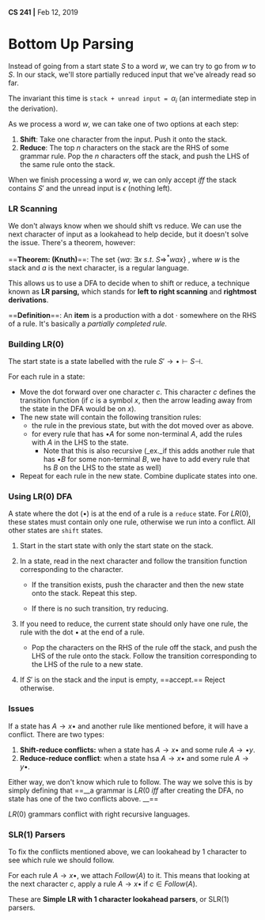 __CS 241 |__ Feb 12, 2019

# Bottom Up Parsing

Instead of going from a start state $S$ to a word $w$, we can try to go from $w$ to $S$. In our stack, we'll store partially reduced input that we've already read so far.

The invariant this time is `stack + unread input = `$\alpha_i$ (an intermediate step in the derivation).

As we process a word $w$, we can take one of two options at each step:

1. **Shift**: Take one character from the input. Push it onto the stack.
2. **Reduce**: The top $n$ characters on the stack are the RHS of some grammar rule. Pop the $n$ characters off the stack, and push the LHS of the same rule onto the stack.

When we finish processing a word $w$, we can only accept _iff_ the stack contains $S'$ and the unread input is $\epsilon$ (nothing left).

### LR Scanning

We don't always know when we should shift vs reduce. We can use the next character of input as a lookahead to help decide, but it doesn't solve the issue. There's a theorem, however:

==__Theorem: (Knuth)__==: The set $\{wa : \ \exists x \ s.t. \ S \Rightarrow ^* wax \}$ , where $w$ is the stack and $a$ is the next character, is a regular language.

This allows us to use a DFA to decide when to shift or reduce, a technique known as **LR parsing,** which stands for **left to right scanning** and **rightmost derivations**.

==**Definition**==: An **item** is a production with a dot $\cdot$ somewhere on the RHS of a rule. It's basically a _partially completed rule._

### Building LR(0)

The start state is a state labelled with the rule $S' \rightarrow \bullet \vdash S \dashv$.

For each rule in a state:

- Move the dot forward over one character $c$. This character $c$ defines the transition function (if $c$ is a symbol $x$, then the arrow leading away from the state in the DFA would be on $x$).
- The new state will contain the following transition rules:
  - the rule in the previous state, but with the dot moved over as above.
  - for every rule that has $\bullet A$ for some non-terminal $A$, add the rules with $A$ in the LHS to the state.
    - Note that this is also recursive (_ex._if this adds another rule that has $\bullet B$ for some non-terminal $B$, we have to add every rule that hs $B$ on the LHS to the state as well)
- Repeat for each rule in the new state. Combine duplicate states into one.



### Using LR(0) DFA

A state where the dot ($\bullet$) is at the end of a rule is a `reduce` state. For $LR(0)$, these states must contain only one rule, otherwise we run into a conflict. All other states are `shift` states.

1. Start in the start state with only the start state on the stack. 

2. In a state, read in the next character and follow the transition function corresponding to the character. 

   - If the transition exists, push the character and then the new state onto the stack. Repeat this step.

   - If there is no such transition, try reducing.

3. If you need to reduce, the current state should only have one rule, the rule with the dot $\bullet$ at the end of a rule.

   - Pop the characters on the RHS of the rule off the stack, and push the LHS of the rule onto the stack. Follow the transition corresponding to the LHS of the rule to a new state.

4. If $S'$ is on the stack and the input is empty, ==accept.== Reject otherwise.



### Issues

If a state has $A \rightarrow x \bullet$ and another rule like mentioned before, it will have a conflict. There are two types:

1. **Shift-reduce conflicts:** when a state has $A \rightarrow x \bullet$ and some rule $A \rightarrow \bullet y$.
2. **Reduce-reduce conflict**: when a state hsa $A\rightarrow x \bullet$ and some rule $A \rightarrow y \bullet$.

Either way, we don't know which rule to follow. The way we solve this is by simply defining that ==__a grammar is $LR(0$ _iff_ after creating the DFA, no state has one of the two conflicts above. __==

$LR(0)$ grammars conflict with right recursive languages.



### SLR(1) Parsers

To fix the conflicts mentioned above, we can lookahead by 1 character to see which rule we should follow.

For each rule $A \rightarrow x \bullet$, we attach $Follow(A)$ to it. This means that looking at the next character $c$, apply a rule $A \rightarrow x \bullet$ if $c \in Follow(A)$.

These are **Simple LR with 1 character lookahead parsers**, or SLR(1) parsers.









